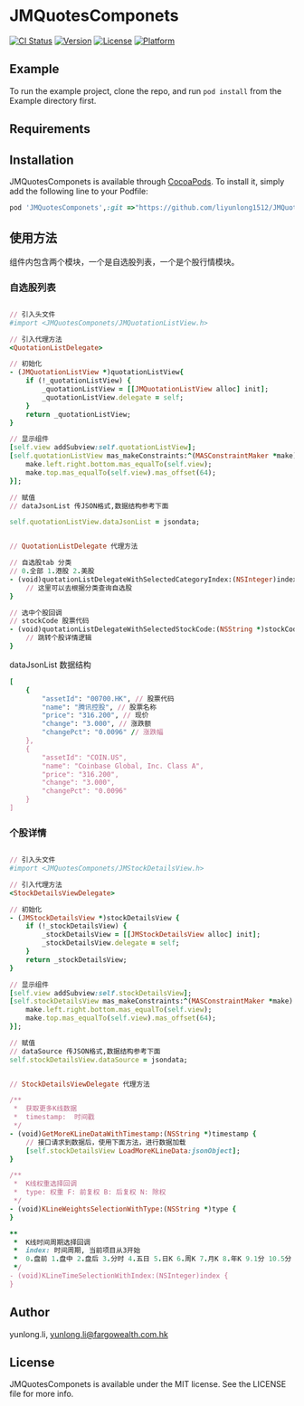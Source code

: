 # JMQuotesComponets

[![CI Status](https://img.shields.io/travis/liyunlong1512/JMQuotesComponets.svg?style=flat)](https://travis-ci.org/liyunlong1512/JMQuotesComponets)
[![Version](https://img.shields.io/cocoapods/v/JMQuotesComponets.svg?style=flat)](https://cocoapods.org/pods/JMQuotesComponets)
[![License](https://img.shields.io/cocoapods/l/JMQuotesComponets.svg?style=flat)](https://cocoapods.org/pods/JMQuotesComponets)
[![Platform](https://img.shields.io/cocoapods/p/JMQuotesComponets.svg?style=flat)](https://cocoapods.org/pods/JMQuotesComponets)

## Example

To run the example project, clone the repo, and run `pod install` from the Example directory first.

## Requirements

## Installation

JMQuotesComponets is available through [CocoaPods](https://cocoapods.org). To install
it, simply add the following line to your Podfile:

```ruby
pod 'JMQuotesComponets',:git =>"https://github.com/liyunlong1512/JMQuotesComponets.git"
```

## 使用方法

组件内包含两个模块，一个是自选股列表，一个是个股行情模块。

### 自选股列表

```ruby

// 引入头文件
#import <JMQuotesComponets/JMQuotationListView.h>

// 引入代理方法
<QuotationListDelegate>

// 初始化
- (JMQuotationListView *)quotationListView{
    if (!_quotationListView) {
        _quotationListView = [[JMQuotationListView alloc] init];
        _quotationListView.delegate = self;
    }
    return _quotationListView;
}

// 显示组件
[self.view addSubview:self.quotationListView];
[self.quotationListView mas_makeConstraints:^(MASConstraintMaker *make) {
    make.left.right.bottom.mas_equalTo(self.view);
    make.top.mas_equalTo(self.view).mas_offset(64);
}];

// 赋值
// dataJsonList 传JSON格式,数据结构参考下面

self.quotationListView.dataJsonList = jsondata;


// QuotationListDelegate 代理方法

// 自选股tab 分类
// 0.全部 1.港股 2.美股
- (void)quotationListDelegateWithSelectedCategoryIndex:(NSInteger)index {
    // 这里可以去根据分类查询自选股
}

// 选中个股回调
// stockCode 股票代码
- (void)quotationListDelegateWithSelectedStockCode:(NSString *)stockCode {
    // 跳转个股详情逻辑
}

```

dataJsonList 数据结构

```ruby
[
    {
        "assetId": "00700.HK", // 股票代码
        "name": "腾讯控股", // 股票名称
        "price": "316.200", // 现价 
        "change": "3.000", // 涨跌额
        "changePct": "0.0096" // 涨跌幅
    },
    {
        "assetId": "COIN.US",
        "name": "Coinbase Global, Inc. Class A",
        "price": "316.200",
        "change": "3.000",
        "changePct": "0.0096"
    }
]
```

### 个股详情

```ruby

// 引入头文件
#import <JMQuotesComponets/JMStockDetailsView.h>

// 引入代理方法
<StockDetailsViewDelegate>

// 初始化
- (JMStockDetailsView *)stockDetailsView {
    if (!_stockDetailsView) {
        _stockDetailsView = [[JMStockDetailsView alloc] init];
        _stockDetailsView.delegate = self;
    }
    return _stockDetailsView;
}

// 显示组件
[self.view addSubview:self.stockDetailsView];
[self.stockDetailsView mas_makeConstraints:^(MASConstraintMaker *make) {
    make.left.right.bottom.mas_equalTo(self.view);
    make.top.mas_equalTo(self.view).mas_offset(64);
}];

// 赋值
// dataSource 传JSON格式,数据结构参考下面
self.stockDetailsView.dataSource = jsondata;


// StockDetailsViewDelegate 代理方法

/**
 *  获取更多K线数据
 *  timestamp:  时间戳
 */
- (void)GetMoreKLineDataWithTimestamp:(NSString *)timestamp {
    // 接口请求到数据后，使用下面方法，进行数据加载
    [self.stockDetailsView LoadMoreKLineData:jsonObject];
}

/**
 *  K线权重选择回调
 *  type: 权重 F: 前复权 B: 后复权 N: 除权
 */
- (void)KLineWeightsSelectionWithType:(NSString *)type {
}

**
 *  K线时间周期选择回调
 *  index: 时间周期, 当前项目从3开始
 *  0.盘前 1.盘中 2.盘后 3.分时 4.五日 5.日K 6.周K 7.月K 8.年K 9.1分 10.5分 11.15分 12.30分 13.60分
 */
- (void)KLineTimeSelectionWithIndex:(NSInteger)index {
}

```

## Author

yunlong.li, yunlong.li@fargowealth.com.hk

## License

JMQuotesComponets is available under the MIT license. See the LICENSE file for more info.

